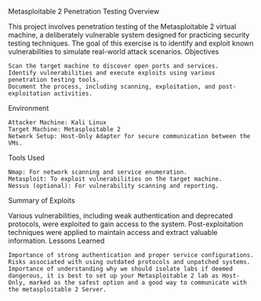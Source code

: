 Metasploitable 2 Penetration Testing
Overview

This project involves penetration testing of the Metasploitable 2 virtual machine, a deliberately vulnerable system designed for practicing security testing techniques. The goal of this exercise is to identify and exploit known vulnerabilities to simulate real-world attack scenarios.
Objectives

    Scan the target machine to discover open ports and services.
    Identify vulnerabilities and execute exploits using various penetration testing tools.
    Document the process, including scanning, exploitation, and post-exploitation activities.

Environment

    Attacker Machine: Kali Linux
    Target Machine: Metasploitable 2
    Network Setup: Host-Only Adapter for secure communication between the VMs.

Tools Used

    Nmap: For network scanning and service enumeration.
    Metasploit: To exploit vulnerabilities on the target machine.
    Nessus (optional): For vulnerability scanning and reporting.

Summary of Exploits

Various vulnerabilities, including weak authentication and deprecated protocols, were exploited to gain access to the system. Post-exploitation techniques were applied to maintain access and extract valuable information.
Lessons Learned

    Importance of strong authentication and proper service configurations.
    Risks associated with using outdated protocols and unpatched systems.
    Importance of understanding why we should isolate labs if deemed dangerous, it is best to set up your Metasploitable 2 lab as Host-Only, marked as the safest option and a good way to communicate with the metasploitable 2 Server.
